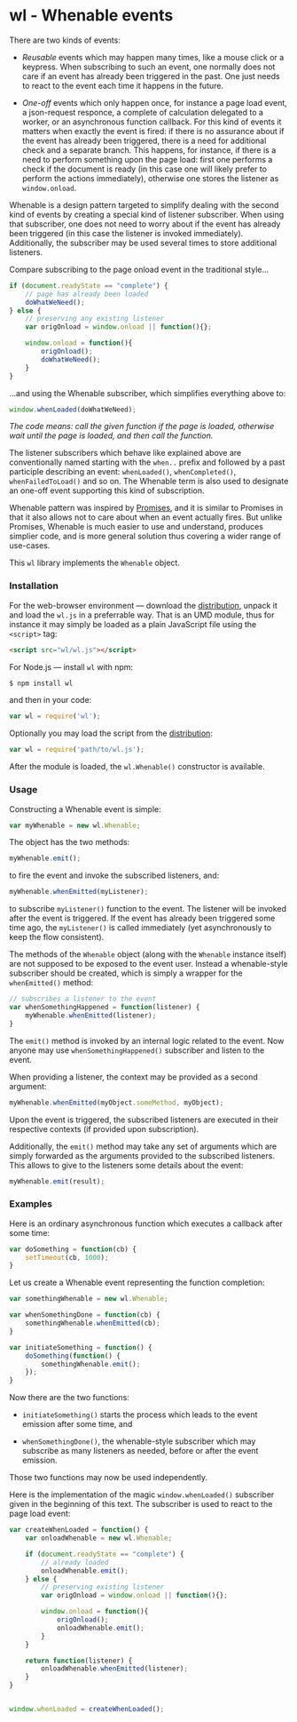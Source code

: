 wl - Whenable events
====================

There are two kinds of events:

- *Reusable* events which may happen many times, like a mouse click or
  a keypress. When subscribing to such an event, one normally does not
  care if an event has already been triggered in the past. One just
  needs to react to the event each time it happens in the future.

- *One-off* events which only happen once, for instance a page load
  event, a json-request responce, a complete of calculation delegated
  to a worker, or an asynchronous function callback. For this kind of
  events it matters when exactly the event is fired: if there is no
  assurance about if the event has already been triggered, there is a
  need for additional check and a separate branch. This happens, for
  instance, if there is a need to perform something upon the page
  load: first one performs a check if the document is ready (in this
  case one will likely prefer to perform the actions immediately),
  otherwise one stores the listener as `window.onload`.

Whenable is a design pattern targeted to simplify dealing with the
second kind of events by creating a special kind of listener
subscriber.  When using that subscriber, one does not need to worry
about if the event has already been triggered (in this case the
listener is invoked immediately). Additionally, the subscriber may be
used several times to store additional listeners.

Compare subscribing to the page onload event in the traditional
style...


```js
if (document.readyState == "complete") {
    // page has already been loaded
    doWhatWeNeed();
} else {
    // preserving any existing listener
    var origOnload = window.onload || function(){};

    window.onload = function(){
        origOnload();
        doWhatWeNeed();
    }
}
```

...and using the Whenable subscriber, which simplifies everything
above to:


```js
window.whenLoaded(doWhatWeNeed);
```

*The code means: call the given function if the page is loaded,
otherwise wait until the page is loaded, and then call the function.*


The listener subscribers which behave like explained above are
conventionally named starting with the `when..` prefix and followed by
a past participle describing an event: `whenLoaded()`,
`whenCompleted()`, `whenFailedToLoad()` and so on. The Whenable term
is also used to designate an one-off event supporting this kind of
subscription.

Whenable pattern was inspired by
[Promises](http://www.html5rocks.com/en/tutorials/es6/promises/), and
it is similar to Promises in that it also allows not to care about
when an event actually fires. But unlike Promises, Whenable is much
easier to use and understand, produces simplier code, and is more
general solution thus covering a wider range of use-cases.

This `wl` library implements the `Whenable` object.


### Installation

For the web-browser environment — download the
[distribution](https://github.com/asvd/wl/releases/download/v0.1.0/wl-0.1.0.tar.gz),
unpack it and load the `wl.js` in a preferrable way. That is an
UMD module, thus for instance it may simply be loaded as a plain
JavaScript file using the `<script>` tag:

```html
<script src="wl/wl.js"></script>
```

For Node.js — install `wl` with npm:

```sh
$ npm install wl
```

and then in your code:

```js
var wl = require('wl');
```

Optionally you may load the script from the
[distribution](https://github.com/asvd/wl/releases/download/v0.1.0/wl-0.1.0.tar.gz):

```js
var wl = require('path/to/wl.js');
```

After the module is loaded, the `wl.Whenable()` constructor is
available.



### Usage

Constructing a Whenable event is simple:

```js
var myWhenable = new wl.Whenable;
```

The object has the two methods:

```js
myWhenable.emit();
```

to fire the event and invoke the subscribed listeners, and:


```js
myWhenable.whenEmitted(myListener);
```

to subscribe `myListener()` function to the event. The listener will
be invoked after the event is triggered. If the event has already been
triggered some time ago, the `myListener()` is called immediately (yet
asynchronously to keep the flow consistent).

The methods of the `Whenable` object (along with the `Whenable`
instance itself) are not supposed to be exposed to the event
user. Instead a whenable-style subscriber should be created, which is
simply a wrapper for the `whenEmitted()` method:


```js
// subscribes a listener to the event
var whenSomethingHappened = function(listener) {
    myWhenable.whenEmitted(listener);
}
```

The `emit()` method is invoked by an internal logic related to the
event. Now anyone may use `whenSomethingHappened()` subscriber and
listen to the event.

When providing a listener, the context may be provided as a second
argument:

```js
myWhenable.whenEmitted(myObject.someMethod, myObject);
```

Upon the event is triggered, the subscribed listeners are executed in
their respective contexts (if provided upon subscription).

Additionally, the `emit()` method may take any set of arguments which
are simply forwarded as the arguments provided to the subscribed
listeners. This allows to give to the listeners some details about the
event:

```js
myWhenable.emit(result);
```



### Examples


Here is an ordinary asynchronous function which executes a callback
after some time:

```js
var doSomething = function(cb) {
    setTimeout(cb, 1000);
}
```

Let us create a Whenable event representing the function completion:


```js
var somethingWhenable = new wl.Whenable;

var whenSomethingDone = function(cb) {
    somethingWhenable.whenEmitted(cb);
}

var initiateSomething = function() {
    doSomething(function() {
        somethingWhenable.emit();
    });
}
```

Now there are the two functions:

- `initiateSomething()` starts the process which leads to the event
  emission after some time, and

- `whenSomethingDone()`, the whenable-style subscriber which may
  subscribe as many listeners as needed, before or after the event
  emission.

Those two functions may now be used independently.


Here is the implementation of the magic `window.whenLoaded()`
subscriber given in the beginning of this text. The subscriber is used
to react to the page load event:

```js
var createWhenLoaded = function() {
    var onloadWhenable = new wl.Whenable;

    if (document.readyState == "complete") {
        // already loaded
        onloadWhenable.emit();
    } else {
        // preserving existing listener
        var origOnload = window.onload || function(){};

        window.onload = function(){
            origOnload();
            onloadWhenable.emit();
        }
    }

    return function(listener) {
        onloadWhenable.whenEmitted(listener);
    }
}


window.whenLoaded = createWhenLoaded();
```


